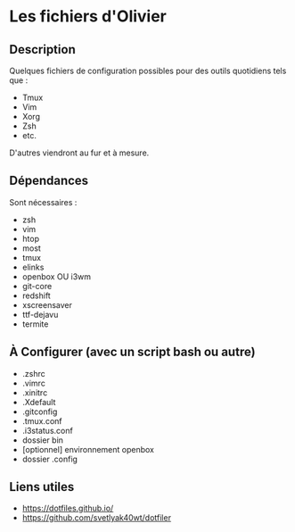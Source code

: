 # Les fichiers d'Olivier

## Description

Quelques fichiers de configuration possibles pour des outils quotidiens tels que : 

  * Tmux
  * Vim
  * Xorg
  * Zsh
  * etc.

D'autres viendront au fur et à mesure.

## Dépendances

Sont nécessaires : 

  * zsh
  * vim
  * htop
  * most
  * tmux
  * elinks
  * openbox OU i3wm
  * git-core
  * redshift
  * xscreensaver
  * ttf-dejavu
  * termite

## À Configurer (avec un script bash ou autre)

  * .zshrc
  * .vimrc
  * .xinitrc
  * .Xdefault
  * .gitconfig
  * .tmux.conf
  * .i3status.conf
  * dossier bin
  * [optionnel] environnement openbox
  * dossier .config

## Liens utiles

  * https://dotfiles.github.io/
  * https://github.com/svetlyak40wt/dotfiler
